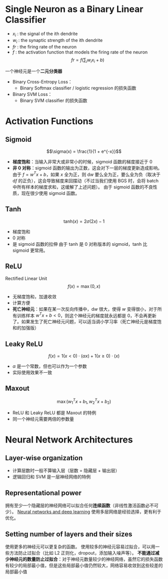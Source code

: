 # Single Neuron as a Binary Linear Classifier
- $x_i$ : the signal of the ith dendrite
- $w_i$ : the synaptic strength of the ith dendrite
- $fr$ : the firing rate of the neuron
- $f$ : the activation function that models the firing rate of the neuron
$$fr = f(\sum_i w_ix_i + b)$$

一个神经元是一个**二元分类器**
- Binary Cross-Entropy Loss：
	- Binary Softmax classifier / logistic regression 的损失函数
- Binary SVM Loss：
	- Binary SVM classifier 的损失函数

# Activation Functions
## Sigmoid
$$\sigma(x) = \frac{1}{1 + e^{-x}}$$
- **梯度饱和**：当输入非常大或非常小的时候，sigmoid 函数的梯度接近于 0
- **非 0 对称**：sigmoid 函数的输出为正数，这会对下一层的梯度更新造成影响。由于 $f = w^Tx + b$，如果 $x$ 全为正，则 $\mathrm{d} w$ 要么全为正，要么全为负（取决于 $\mathrm{d}f$ 的正负），这会导致梯度来回摆动（不过当我们使用 BGS 时，会将 batch 中所有样本的梯度求和，这缓解了上述问题）。
由于 sigmoid 函数的不良性质，现在很少使用 sigmoid 函数。
## Tanh
$$\mathrm{tanh}(x) = 2\sigma(2x) - 1$$
- 梯度饱和
- 0 对称
- 是 sigmoid 函数的拉伸
由于 tanh 是 0 对称版本的 sigmoid，tanh 比 sigmoid 更常用。
## ReLU
Rectified Linear Unit
$$f(x) = \max(0, x)$$
- 无梯度饱和，加速收敛
- 计算方便
- **死亡神经元**：如果在某一次反向传播中，$\mathrm{d}w$ 很大，使得 $w$ 变得很小，对于所有训练样本 $w^Tx + b < 0$，则这个神经元的梯度就永远都是 0，不会再更新了。如果发生了死亡神经元问题，可以适当调小学习率（死亡神经元是梯度饱和的加强版）
## Leaky ReLU
$$f(x) = 1(x < 0)\cdot(\alpha x) + 1(x \geq 0)\cdot(x)$$
- $\alpha$ 是一个常数，但也可以作为一个参数
- 实际使用效果不一致
## Maxout
$$\max(w_1^T x + b_1, w_2^T x + b_2)$$
- ReLU 和 Leaky ReLU 都是 Maxout 的特例
- 同一个神经元需要两倍的参数量

# Neural Network Architectures
## Layer-wise organization
- 计算层数时一般不算输入层（层数 = 隐藏层 + 输出层）
- 逻辑回归和 SVM 是一层神经网络的特例
## Representational power
拥有至少一个隐藏层的神经网络可以拟合任何**连续函数**（非线性激活函数必不可少）。
[Neural networks and deep learning](http://neuralnetworksanddeeplearning.com/chap4.html)
使用多层网络是经验选择，更有利于优化。
## Setting number of layers and their sizes
使用更多的神经元可以更复杂的函数。
使用较多的神经元容易过拟合，可以用一些方法防止过拟合（比如 L2 正则化，dropout，添加输入噪声等）。
**不能通过减少神经元的数量防止过拟合**：对于神经元数量较少的神经网络，虽然它的损失函数有较少的局部最小值，但是这些局部最小值仍然较大，网络容易收敛到这些较差的局部最小值	






